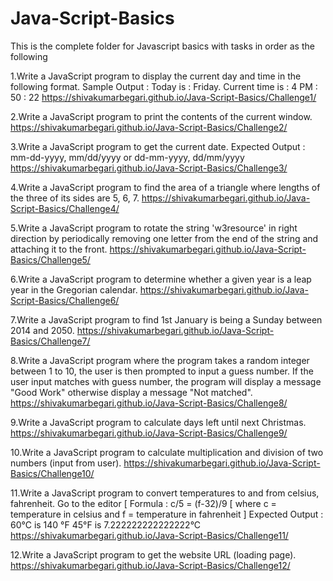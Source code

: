 # Java-Script-Basics

This is the complete folder for Javascript basics with tasks in order as the following

1.Write a JavaScript program to display the current day and time in the following format.
Sample Output : Today is : Friday.
Current time is : 4 PM : 50 : 22
https://shivakumarbegari.github.io/Java-Script-Basics/Challenge1/

2.Write a JavaScript program to print the contents of the current window.
https://shivakumarbegari.github.io/Java-Script-Basics/Challenge2/

3.Write a JavaScript program to get the current date.
Expected Output :
mm-dd-yyyy, mm/dd/yyyy or dd-mm-yyyy, dd/mm/yyyy
https://shivakumarbegari.github.io/Java-Script-Basics/Challenge3/

4.Write a JavaScript program to find the area of a triangle where lengths of the three of its sides are 5, 6, 7.
https://shivakumarbegari.github.io/Java-Script-Basics/Challenge4/

5.Write a JavaScript program to rotate the string 'w3resource' in right direction by periodically removing one letter from the end of the string and attaching it to the front.
https://shivakumarbegari.github.io/Java-Script-Basics/Challenge5/

6.Write a JavaScript program to determine whether a given year is a leap year in the Gregorian calendar.
https://shivakumarbegari.github.io/Java-Script-Basics/Challenge6/

7.Write a JavaScript program to find 1st January is being a Sunday between 2014 and 2050.
https://shivakumarbegari.github.io/Java-Script-Basics/Challenge7/

8.Write a JavaScript program where the program takes a random integer between 1 to 10, the user is then prompted to input a guess number. If the user input matches with guess number, the program will display a message "Good Work" otherwise display a message "Not matched".
https://shivakumarbegari.github.io/Java-Script-Basics/Challenge8/

9.Write a JavaScript program to calculate days left until next Christmas.
https://shivakumarbegari.github.io/Java-Script-Basics/Challenge9/

10.Write a JavaScript program to calculate multiplication and division of two numbers (input from user).
https://shivakumarbegari.github.io/Java-Script-Basics/Challenge10/

11.Write a JavaScript program to convert temperatures to and from celsius, fahrenheit. Go to the editor
[ Formula : c/5 = (f-32)/9 [ where c = temperature in celsius and f = temperature in fahrenheit ]
Expected Output :
60°C is 140 °F
45°F is 7.222222222222222°C
https://shivakumarbegari.github.io/Java-Script-Basics/Challenge11/

12.Write a JavaScript program to get the website URL (loading page).
https://shivakumarbegari.github.io/Java-Script-Basics/Challenge12/
